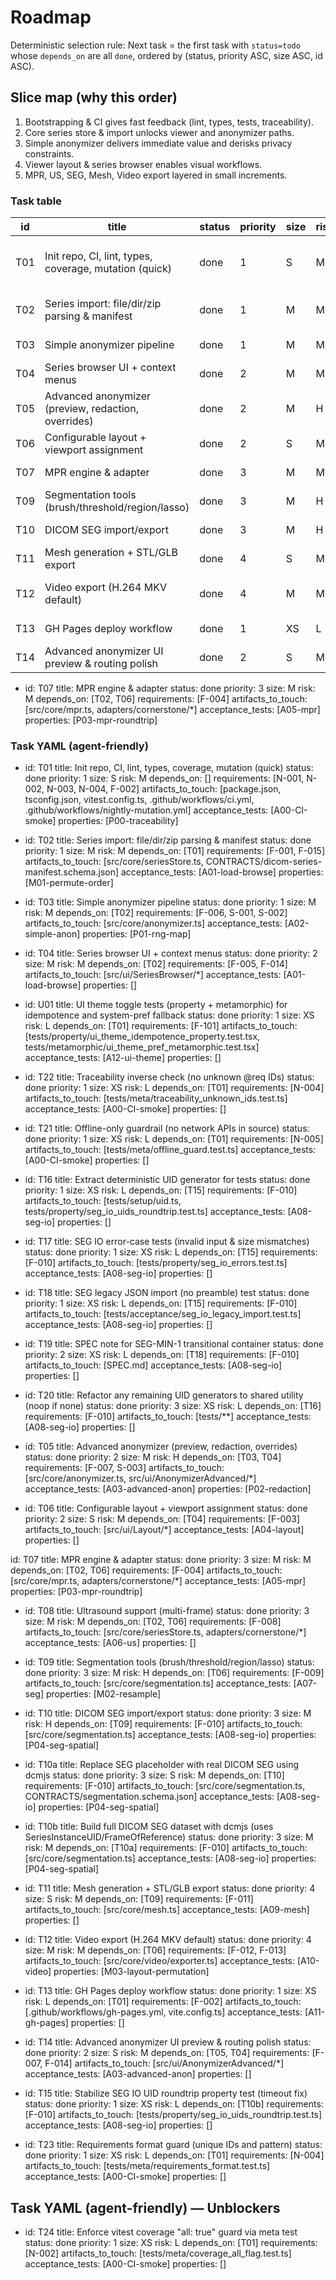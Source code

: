 # Roadmap

Deterministic selection rule: Next task = the first task with `status=todo` whose `depends_on` are all `done`, ordered by (status, priority ASC, size ASC, id ASC).

## Slice map (why this order)

1. Bootstrapping & CI gives fast feedback (lint, types, tests, traceability).
2. Core series store & import unlocks viewer and anonymizer paths.
3. Simple anonymizer delivers immediate value and derisks privacy constraints.
4. Viewer layout & series browser enables visual workflows.
5. MPR, US, SEG, Mesh, Video export layered in small increments.

### Task table

| id  | title                                                  | status | priority | size | risk | depends_on | requirements                    | artifacts_to_touch                                                   | acceptance_tests  | properties             |
| --- | ------------------------------------------------------ | ------ | -------- | ---- | ---- | ---------- | ------------------------------- | -------------------------------------------------------------------- | ----------------- | ---------------------- |
| T01 | Init repo, CI, lint, types, coverage, mutation (quick) | done   | 1        | S    | M    | []         | [N-001,N-002,N-003,N-004,F-002] | package.json, tsconfig.json, vitest.config.ts, .github/workflows/\*  | A00-CI-smoke      | P00-traceability       |
| T02 | Series import: file/dir/zip parsing & manifest         | done   | 1        | M    | M    | [T01]      | [F-001,F-015]                   | src/core/seriesStore.ts, CONTRACTS/dicom-series-manifest.schema.json | A01-load-browse   | M01-permute-order      |
| T03 | Simple anonymizer pipeline                             | done   | 1        | M    | M    | [T02]      | [F-006,S-001,S-002]             | src/core/anonymizer.ts                                               | A02-simple-anon   | P01-rng-map            |
| T04 | Series browser UI + context menus                      | done   | 2        | M    | M    | [T02]      | [F-005,F-014]                   | src/ui/SeriesBrowser/\*                                              | A01-load-browse   | —                      |
| T05 | Advanced anonymizer (preview, redaction, overrides)    | done   | 2        | M    | H    | [T03,T04]  | [F-007,S-003]                   | src/core/anonymizer.ts, src/ui/AnonymizerAdvanced/\*                 | A03-advanced-anon | P02-redaction          |
| T06 | Configurable layout + viewport assignment              | done   | 2        | S    | M    | [T04]      | [F-003]                         | src/ui/Layout/\*                                                     | A04-layout        | —                      |
| T07 | MPR engine & adapter                                   | done   | 3        | M    | M    | [T02,T06]  | [F-004]                         | src/core/mpr.ts, adapters/cornerstone/\*                             | A05-mpr           | P03-mpr-roundtrip      |
| T09 | Segmentation tools (brush/threshold/region/lasso)      | done   | 3        | M    | H    | [T06]      | [F-009]                         | src/core/segmentation.ts                                             | A07-seg           | M02-resample           |
| T10 | DICOM SEG import/export                                | done   | 3        | M    | H    | [T09]      | [F-010]                         | src/core/segmentation.ts                                             | A08-seg-io        | P04-seg-spatial        |
| T11 | Mesh generation + STL/GLB export                       | done   | 4        | S    | M    | [T09]      | [F-011]                         | src/core/mesh.ts                                                     | A09-mesh          | —                      |
| T12 | Video export (H.264 MKV default)                       | done   | 4        | M    | M    | [T06]      | [F-012,F-013]                   | src/core/video/exporter.ts                                           | A10-video         | M03-layout-permutation |
| T13 | GH Pages deploy workflow                               | done   | 1        | XS   | L    | [T01]      | [F-002]                         | .github/workflows/gh-pages.yml, vite.config.ts                       | A11-gh-pages      | —                      |
| T14 | Advanced anonymizer UI preview & routing polish        | done   | 2        | S    | M    | [T05,T04]  | [F-007,F-014]                   | src/ui/AnonymizerAdvanced/\*                                         | A03-advanced-anon | —                      |

- id: T07
  title: MPR engine & adapter
  status: done
  priority: 3
  size: M
  risk: M
  depends_on: [T02, T06]
  requirements: [F-004]
  artifacts_to_touch: [src/core/mpr.ts, adapters/cornerstone/*]
  acceptance_tests: [A05-mpr]
  properties: [P03-mpr-roundtrip]

### Task YAML (agent-friendly)

- id: T01
  title: Init repo, CI, lint, types, coverage, mutation (quick)
  status: done
  priority: 1
  size: S
  risk: M
  depends_on: []
  requirements: [N-001, N-002, N-003, N-004, F-002]
  artifacts_to_touch: [package.json, tsconfig.json, vitest.config.ts, .github/workflows/ci.yml, .github/workflows/nightly-mutation.yml]
  acceptance_tests: [A00-CI-smoke]
  properties: [P00-traceability]

- id: T02
  title: Series import: file/dir/zip parsing & manifest
  status: done
  priority: 1
  size: M
  risk: M
  depends_on: [T01]
  requirements: [F-001, F-015]
  artifacts_to_touch: [src/core/seriesStore.ts, CONTRACTS/dicom-series-manifest.schema.json]
  acceptance_tests: [A01-load-browse]
  properties: [M01-permute-order]

- id: T03
  title: Simple anonymizer pipeline
  status: done
  priority: 1
  size: M
  risk: M
  depends_on: [T02]
  requirements: [F-006, S-001, S-002]
  artifacts_to_touch: [src/core/anonymizer.ts]
  acceptance_tests: [A02-simple-anon]
  properties: [P01-rng-map]

- id: T04
  title: Series browser UI + context menus
  status: done
  priority: 2
  size: M
  risk: M
  depends_on: [T02]
  requirements: [F-005, F-014]
  artifacts_to_touch: [src/ui/SeriesBrowser/*]
  acceptance_tests: [A01-load-browse]
  properties: []

- id: U01
  title: UI theme toggle tests (property + metamorphic) for idempotence and system-pref fallback
  status: done
  priority: 1
  size: XS
  risk: L
  depends_on: [T01]
  requirements: [F-101]
  artifacts_to_touch: [tests/property/ui_theme_idempotence_property.test.tsx, tests/metamorphic/ui_theme_pref_metamorphic.test.tsx]
  acceptance_tests: [A12-ui-theme]
  properties: []

- id: T22
  title: Traceability inverse check (no unknown @req IDs)
  status: done
  priority: 1
  size: XS
  risk: L
  depends_on: [T01]
  requirements: [N-004]
  artifacts_to_touch: [tests/meta/traceability_unknown_ids.test.ts]
  acceptance_tests: [A00-CI-smoke]
  properties: []

- id: T21
  title: Offline-only guardrail (no network APIs in source)
  status: done
  priority: 1
  size: XS
  risk: L
  depends_on: [T01]
  requirements: [N-005]
  artifacts_to_touch: [tests/meta/offline_guard.test.ts]
  acceptance_tests: [A00-CI-smoke]
  properties: []

- id: T16
  title: Extract deterministic UID generator for tests
  status: done
  priority: 1
  size: XS
  risk: L
  depends_on: [T15]
  requirements: [F-010]
  artifacts_to_touch: [tests/setup/uid.ts, tests/property/seg_io_uids_roundtrip.test.ts]
  acceptance_tests: [A08-seg-io]
  properties: []

- id: T17
  title: SEG IO error-case tests (invalid input & size mismatches)
  status: done
  priority: 1
  size: XS
  risk: L
  depends_on: [T15]
  requirements: [F-010]
  artifacts_to_touch: [tests/property/seg_io_errors.test.ts]
  acceptance_tests: [A08-seg-io]
  properties: []

- id: T18
  title: SEG legacy JSON import (no preamble) test
  status: done
  priority: 1
  size: XS
  risk: L
  depends_on: [T15]
  requirements: [F-010]
  artifacts_to_touch: [tests/acceptance/seg_io_legacy_import.test.ts]
  acceptance_tests: [A08-seg-io]
  properties: []

- id: T19
  title: SPEC note for SEG-MIN-1 transitional container
  status: done
  priority: 2
  size: XS
  risk: L
  depends_on: [T18]
  requirements: [F-010]
  artifacts_to_touch: [SPEC.md]
  acceptance_tests: [A08-seg-io]
  properties: []

- id: T20
  title: Refactor any remaining UID generators to shared utility (noop if none)
  status: done
  priority: 3
  size: XS
  risk: L
  depends_on: [T16]
  requirements: [F-010]
  artifacts_to_touch: [tests/**]
  acceptance_tests: [A08-seg-io]
  properties: []

- id: T05
  title: Advanced anonymizer (preview, redaction, overrides)
  status: done
  priority: 2
  size: M
  risk: H
  depends_on: [T03, T04]
  requirements: [F-007, S-003]
  artifacts_to_touch: [src/core/anonymizer.ts, src/ui/AnonymizerAdvanced/*]
  acceptance_tests: [A03-advanced-anon]
  properties: [P02-redaction]

- id: T06
  title: Configurable layout + viewport assignment
  status: done
  priority: 2
  size: S
  risk: M
  depends_on: [T04]
  requirements: [F-003]
  artifacts_to_touch: [src/ui/Layout/*]
  acceptance_tests: [A04-layout]
  properties: []

id: T07
title: MPR engine & adapter
status: done
priority: 3
size: M
risk: M
depends_on: [T02, T06]
requirements: [F-004]
artifacts_to_touch: [src/core/mpr.ts, adapters/cornerstone/*]
acceptance_tests: [A05-mpr]
properties: [P03-mpr-roundtrip]

- id: T08
  title: Ultrasound support (multi-frame)
  status: done
  priority: 3
  size: M
  risk: M
  depends_on: [T02, T06]
  requirements: [F-008]
  artifacts_to_touch: [src/core/seriesStore.ts, adapters/cornerstone/*]
  acceptance_tests: [A06-us]
  properties: []

- id: T09
  title: Segmentation tools (brush/threshold/region/lasso)
  status: done
  priority: 3
  size: M
  risk: H
  depends_on: [T06]
  requirements: [F-009]
  artifacts_to_touch: [src/core/segmentation.ts]
  acceptance_tests: [A07-seg]
  properties: [M02-resample]

- id: T10
  title: DICOM SEG import/export
  status: done
  priority: 3
  size: M
  risk: H
  depends_on: [T09]
  requirements: [F-010]
  artifacts_to_touch: [src/core/segmentation.ts]
  acceptance_tests: [A08-seg-io]
  properties: [P04-seg-spatial]

- id: T10a
  title: Replace SEG placeholder with real DICOM SEG using dcmjs
  status: done
  priority: 3
  size: S
  risk: M
  depends_on: [T10]
  requirements: [F-010]
  artifacts_to_touch: [src/core/segmentation.ts, CONTRACTS/segmentation.schema.json]
  acceptance_tests: [A08-seg-io]
  properties: [P04-seg-spatial]

- id: T10b
  title: Build full DICOM SEG dataset with dcmjs (uses SeriesInstanceUID/FrameOfReference)
  status: done
  priority: 3
  size: M
  risk: M
  depends_on: [T10a]
  requirements: [F-010]
  artifacts_to_touch: [src/core/segmentation.ts]
  acceptance_tests: [A08-seg-io]
  properties: [P04-seg-spatial]

- id: T11
  title: Mesh generation + STL/GLB export
  status: done
  priority: 4
  size: S
  risk: M
  depends_on: [T09]
  requirements: [F-011]
  artifacts_to_touch: [src/core/mesh.ts]
  acceptance_tests: [A09-mesh]
  properties: []

- id: T12
  title: Video export (H.264 MKV default)
  status: done
  priority: 4
  size: M
  risk: M
  depends_on: [T06]
  requirements: [F-012, F-013]
  artifacts_to_touch: [src/core/video/exporter.ts]
  acceptance_tests: [A10-video]
  properties: [M03-layout-permutation]

- id: T13
  title: GH Pages deploy workflow
  status: done
  priority: 1
  size: XS
  risk: L
  depends_on: [T01]
  requirements: [F-002]
  artifacts_to_touch: [.github/workflows/gh-pages.yml, vite.config.ts]
  acceptance_tests: [A11-gh-pages]
  properties: []

- id: T14
  title: Advanced anonymizer UI preview & routing polish
  status: done
  priority: 2
  size: S
  risk: M
  depends_on: [T05, T04]
  requirements: [F-007, F-014]
  artifacts_to_touch: [src/ui/AnonymizerAdvanced/*]
  acceptance_tests: [A03-advanced-anon]
  properties: []

- id: T15
  title: Stabilize SEG IO UID roundtrip property test (timeout fix)
  status: done
  priority: 1
  size: XS
  risk: L
  depends_on: [T10b]
  requirements: [F-010]
  artifacts_to_touch: [tests/property/seg_io_uids_roundtrip.test.ts]
  acceptance_tests: [A08-seg-io]
  properties: []

- id: T23
  title: Requirements format guard (unique IDs and pattern)
  status: done
  priority: 1
  size: XS
  risk: L
  depends_on: [T01]
  requirements: [N-004]
  artifacts_to_touch: [tests/meta/requirements_format.test.ts]
  acceptance_tests: [A00-CI-smoke]
  properties: []

## Task YAML (agent-friendly) — Unblockers

- id: T24
  title: Enforce vitest coverage "all: true" guard via meta test
  status: done
  priority: 1
  size: XS
  risk: L
  depends_on: [T01]
  requirements: [N-002]
  artifacts_to_touch: [tests/meta/coverage_all_flag.test.ts]
  acceptance_tests: [A00-CI-smoke]
  properties: []
